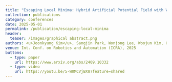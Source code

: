 ```yaml
---
title: "Escaping Local Minima: Hybrid Artificial Potential Field with Wall-Follower for Decentralized Multi-Robot Navigation"
collection: publications
category: conferences
date: 2025-05-01
permalink: /publication/escaping-local-minima
header:
  teaser: /images/graphical abstract.png
authors: <u>Joonkyung Kim</u>, Sangjin Park, Wonjong Lee, Woojun Kim, Hyunga Choi, Nakju Doh, and Changjoo Nam<sup>*</sup>
venue: Int. Conf. on Robotics and Automation (ICRA), 2025
buttons:
  - type: paper
    url: https://www.arxiv.org/abs/2409.10332
  - type: video
    url: https://youtu.be/5-W0MCVjBX8?feature=shared
---
```


<!-- 
We introduce a hybrid navigation algorithm that switches between Artificial Potential Field (APF) and Wall-Following (WF) to overcome local minima in decentralized multi-robot systems.

### Highlights

- Fully decentralized, mapless, and communication-free
- Adaptive switching based on 2D LiDAR perception
- Learning-based switching model trained from human demonstration

### Media

🎥 [Demo Video](https://youtu.be/5-W0MCVjBX8?feature=shared)  
📄 [Paper Link](https://www.arxiv.org/abs/2409.10332) -->
